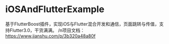 # iOSAndFlutterExample
基于FlutterBoost插件，实现iOS与Flutter混合开发和通信，页面跳转与传值，支持Flutter3.0，干货满满。
/n项目文档：https://www.jianshu.com/p/3b320a48a80f
